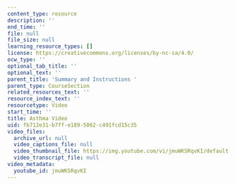 ```yaml
---
content_type: resource
description: ''
end_time: ''
file: null
file_size: null
learning_resource_types: []
license: https://creativecommons.org/licenses/by-nc-sa/4.0/
ocw_type: ''
optional_tab_title: ''
optional_text: ''
parent_title: 'Summary and Instructions '
parent_type: CourseSection
related_resources_text: ''
resource_index_text: ''
resourcetype: Video
start_time: ''
title: Asthma Video
uid: fb712e31-b7ff-e189-5062-c491fcd15c35
video_files:
  archive_url: null
  video_captions_file: null
  video_thumbnail_file: https://img.youtube.com/vi/jmuWKSRqvKI/default.jpg
  video_transcript_file: null
video_metadata:
  youtube_id: jmuWKSRqvKI
---
```

